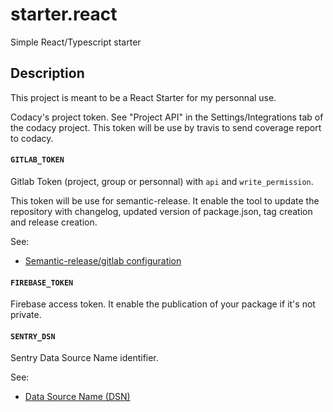 # starter.react

Simple React/Typescript starter

## Description

This project is meant to be a React Starter for my personnal use.

Codacy's project token. See "Project API" in the Settings/Integrations tab of the codacy project.
This token will be use by travis to send coverage report to codacy.

#### `GITLAB_TOKEN`

Gitlab Token (project, group or personnal) with `api` and `write_permission`.

This token will be use for semantic-release. It enable the tool to update the repository with changelog, updated version of package.json, tag creation and release creation.

See:
* [Semantic-release/gitlab configuration](https://github.com/semantic-release/gitlab#configuration)

#### `FIREBASE_TOKEN`

Firebase access token.
It enable the publication of your package if it's not private.

#### `SENTRY_DSN`

Sentry Data Source Name identifier.

See:
* [Data Source Name (DSN)](https://docs.sentry.io/product/sentry-basics/concepts/dsn-explainer/)

